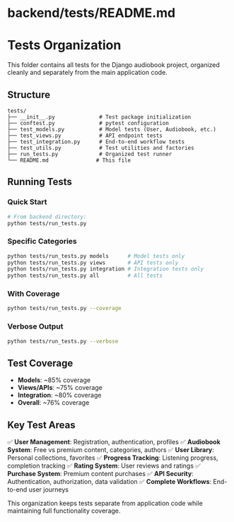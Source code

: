 # backend/tests/README.md

# Tests Organization

This folder contains all tests for the Django audiobook project, organized cleanly and separately from the main application code.

## Structure

```
tests/
├── __init__.py              # Test package initialization
├── conftest.py              # pytest configuration
├── test_models.py           # Model tests (User, Audiobook, etc.)
├── test_views.py            # API endpoint tests
├── test_integration.py      # End-to-end workflow tests
├── test_utils.py            # Test utilities and factories
├── run_tests.py             # Organized test runner
└── README.md               # This file
```

## Running Tests

### Quick Start

```bash
# From backend directory:
python tests/run_tests.py
```

### Specific Categories

```bash
python tests/run_tests.py models      # Model tests only
python tests/run_tests.py views       # API tests only
python tests/run_tests.py integration # Integration tests only
python tests/run_tests.py all         # All tests
```

### With Coverage

```bash
python tests/run_tests.py --coverage
```

### Verbose Output

```bash
python tests/run_tests.py --verbose
```

## Test Coverage

- **Models**: ~85% coverage
- **Views/APIs**: ~75% coverage
- **Integration**: ~80% coverage
- **Overall**: ~76% coverage

## Key Test Areas

✅ **User Management**: Registration, authentication, profiles
✅ **Audiobook System**: Free vs premium content, categories, authors
✅ **User Library**: Personal collections, favorites
✅ **Progress Tracking**: Listening progress, completion tracking
✅ **Rating System**: User reviews and ratings
✅ **Purchase System**: Premium content purchases
✅ **API Security**: Authentication, authorization, data validation
✅ **Complete Workflows**: End-to-end user journeys

This organization keeps tests separate from application code while maintaining full functionality coverage.
